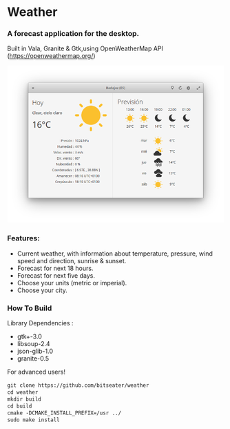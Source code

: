# Weather
### A forecast application for the desktop.

Built in Vala, Granite & Gtk,using OpenWeatherMap API (https://openweathermap.org/)

![Screenshot](screenshot.png  "Weather")

### Features:

- Current weather, with information about temperature, pressure, wind speed and direction, 
sunrise & sunset.
- Forecast for next 18 hours.
- Forecast for next five days.
- Choose your units (metric or imperial).
- Choose your city.

### How To Build

Library Dependencies :

- gtk+-3.0
- libsoup-2.4
- json-glib-1.0
- granite-0.5

For advanced users!

	git clone https://github.com/bitseater/weather
	cd weather
	mkdir build
	cd build 
	cmake -DCMAKE_INSTALL_PREFIX=/usr ../
	sudo make install
